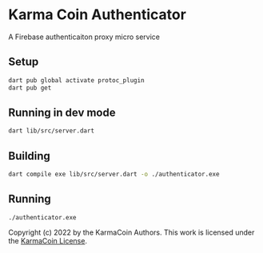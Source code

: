 # Karma Coin Authenticator
A Firebase authenticaiton proxy micro service

## Setup
```bash
dart pub global activate protoc_plugin
dart pub get
```

## Running in dev mode
```bash
dart lib/src/server.dart
```

## Building 
```bash
dart compile exe lib/src/server.dart -o ./authenticator.exe
```

## Running
```
./authenticator.exe
```

Copyright (c) 2022 by the KarmaCoin Authors. This work is licensed under the [KarmaCoin License](https://github.com/karma-coin/.github/blob/main/LICENSE).
